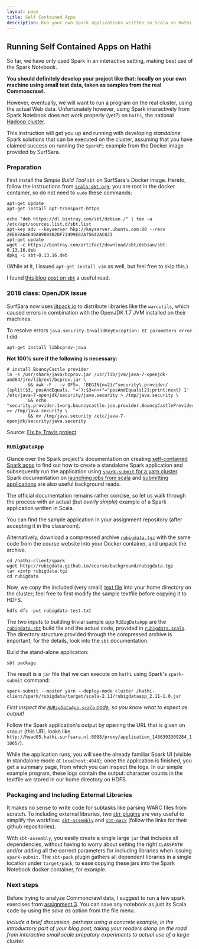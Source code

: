 ```yaml
---
layout: page
title: Self Contained Apps 
description: Run your own Spark applications written in Scala on Hathi 
---
```


## Running Self Contained Apps on Hathi

So far, we have only used Spark in an interactive setting, making best use of the Spark Notebook.

**You should definitely develop your project like that:
locally on your own machine using small test data, taken as samples from the real Commoncrawl.**

However, eventually, we will want to run a program on the real cluster, using the actual Web data.
Unfortunately however, using Spark interactively from Spark Notebook does not
work properly (yet?) on `hathi`, the national [Hadoop cluster](https://userinfo.surfsara.nl/systems/hadoop/description).

This instruction will get you up and running with developing _standalone_ Spark solutions that can be
executed on the cluster, assuming that you have claimed success on running the `SparkPi` example from
the Docker image provided by SurfSara.

### Preparation

First install the _Simple Build Tool_ `sbt` on SurfSara's Docker image.
Hereto, follow the instructions from [`scala-sbt.org`](http://www.scala-sbt.org/0.13/docs/Installing-sbt-on-Linux.html);
you are root in the docker container, so do not need to `sudo` these commands:

```
apt-get update
apt-get install apt-transport-https

echo "deb https://dl.bintray.com/sbt/debian /" | tee -a /etc/apt/sources.list.d/sbt.list
apt-key adv --keyserver hkp://keyserver.ubuntu.com:80 --recv 2EE0EA64E40A89B84B2DF73499E82A75642AC823
apt-get update
wget -c https://bintray.com/artifact/download/sbt/debian/sbt-0.13.16.deb
dpkg -i sbt-0.13.16.deb
```

(While at it, I issued `apt-get install vim` as well, but feel free to skip this.)

I found [this blog post on `sbt`](http://xerial.org/blog/2014/03/24/sbt/) a useful read.

### 2018 class: OpenJDK issue

SurfSara now uses [jitpack.io](https://jitpack.io/) to distribute libraries like the `warcutils`, 
which caused errors in combination with the OpenJDK 1.7 JVM installed on their machines.

To resolve errors `java.security.InvalidKeyException: EC parameters error` I did:

```
apt-get install libbcprov-java
```

__Not 100% sure if the following is necessary:__

```
# install BouncyCastle provider
ln -s /usr/share/java/bcprov.jar /usr/lib/jvm/java-7-openjdk-amd64/jre/lib/ext/bcprov.jar \
        && awk -F . -v OFS=. 'BEGIN{n=2}/^security\.provider/ {split($3, posAndEquals, "=");$3=n++"="posAndEquals[2];print;next} 1' /etc/java-7-openjdk/security/java.security > /tmp/java.security \
        && echo "security.provider.1=org.bouncycastle.jce.provider.BouncyCastleProvider" >> /tmp/java.security \
        && mv /tmp/java.security /etc/java-7-openjdk/security/java.security
```

Source: [Fix by Travis project](https://github.com/travis-ci/travis-ci/issues/8503)

### `RUBigDataApp`

Glance over the Spark project's documentation on creating 
[self-contained Spark apps](http://spark.apache.org/docs/2.1.2/quick-start.html#self-contained-applications)
to find out how to create a standalone Spark application and subsequently run the application using 
[`spark-submit` for a yarn cluster](http://spark.apache.org/docs/2.1.2/running-on-yarn.html#launching-spark-on-yarn).
Spark documentation on [launching jobs from scala](http://spark.apache.org/docs/2.1.2/programming-guide.html#launching-spark-jobs-from-java--scala)
and [submitting applications](http://spark.apache.org/docs/2.1.2/submitting-applications.html) are also useful background reads.

The official documentation remains rather concise, so let us walk through the process with an actual (but _overly simple_) 
example of a Spark application written in Scala.

You can find the sample application in your assignment repository (after accepting it in the classroom).

Alternatively, download a compressed archive [`rubigdata.tgz`](rubigdata.tgz) with the same code from the 
course website into your Docker container, and unpack the archive.

```
cd /hathi-client/spark
wget http://rubigdata.github.io/course/background/rubigdata.tgz
tar xzvfp rubigdata.tgz
cd rubigdata
```

Now, we copy the included (very small) [text file](rubigdata/rubigdata-test.txt) into your home directory 
on the cluster; feel free to first modify the sample textfile before copying it to HDFS.

```
hdfs dfs -put rubigdata-test.txt
```

The two inputs to building trivial sample app `RUBigDataApp` are the 
[`rubigdata.sbt`](rubigdata/rubigdata.sbt.txt) build file and the actual code, 
provided in [`rubigdata.scala`](rubigdata/src/main/scala/org/rubigdata/RUBigDataApp.scala.txt).
The directory structure provided through the compressed archive is important; 
for the details, look into the `sbt` documentation.

Build the stand-alone application: 

```
sbt package
```

The result is a `jar` file that we can execute on `hathi` using Spark's `spark-submit` command:

```
spark-submit --master yarn --deploy-mode cluster /hathi-client/spark/rubigdata/target/scala-2.11/rubigdataapp_2.11-1.0.jar
```

_First inspect the 
[`RUBigDataApp.scala` code](rubigdata/src/main/scala/org/rubigdata/RUBigDataApp.scala.txt), 
so you know what to expect as output!_

Follow the Spark application's output by opening the URL that is given on `stdout` 
(this URL looks like `http://head05.hathi.surfsara.nl:8088/proxy/application_1486393309284_11065/`).

While the application runs, you will see the already familiar Spark UI (visible in standalone mode at `localhost:4040`); 
once the application is finished, you get a summary page, from which you can inspect the logs.
In our simple example program, these logs contain the output: character counts in the textfile we stored in our home directory on HDFS.

### Packaging and Including External Libraries

It makes no sense to write code for subtasks like parsing WARC files from scratch.
To including external libraries, two [`sbt` plugins](http://www.scala-sbt.org/release/docs/Community-Plugins.html) 
are very useful to simplify the workflow: 
[`sbt-assembly`](https://github.com/sbt/sbt-assembly)
and 
[`sbt-pack`](https://github.com/xerial/sbt-pack) (follow the links for their github repositories).

With `sbt-assembly`, you easily create a single large `jar` that includes all dependencies, without having to worry about setting
the right `CLASSPATH` and/or adding all the correct parameters for including libraries when issuing `spark-submit`.
The `sbt-pack` plugin gathers all dependent libraries in a single location under `target/pack`, to ease copying these jars 
into the Spark Notebook docker container, for example.

### Next steps

Before trying to analyze Commoncrawl data, I suggest to run a few spark exercises from [assignment 3](../assignments/A3-spark.html).
You can save any notebook as just its Scala code by using the _save as_ option from the file menu.

_Include a brief discussion, perhaps using a concrete example, in the introductory part of your blog post, 
taking your readers along on the road from interactive small scale prepatory experiments to actual use of a large cluster._
